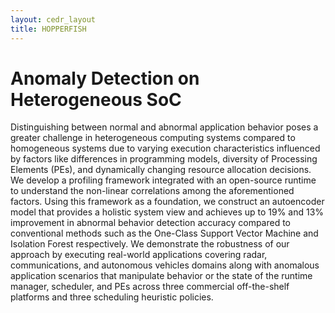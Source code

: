 ```yaml
---
layout: cedr_layout
title: HOPPERFISH
---
```


# Anomaly Detection on Heterogeneous SoC

Distinguishing between normal and abnormal application behavior poses a greater challenge in heterogeneous computing systems compared to homogeneous systems due to varying execution characteristics influenced by factors like differences in programming models, diversity of Processing Elements (PEs), and dynamically changing resource allocation decisions. We develop a profiling framework integrated with an open-source runtime to understand the non-linear correlations among the aforementioned factors. Using this framework as a foundation, we construct an autoencoder model that provides a holistic system view and achieves up to 19% and 13% improvement in abnormal behavior detection accuracy compared to conventional methods such as the One-Class Support Vector Machine and Isolation Forest respectively. We demonstrate the robustness of our approach by executing real-world applications covering radar, communications, and autonomous vehicles domains along with anomalous application scenarios that manipulate behavior or the state of the runtime manager, scheduler, and PEs across three commercial off-the-shelf platforms and three scheduling heuristic policies.
